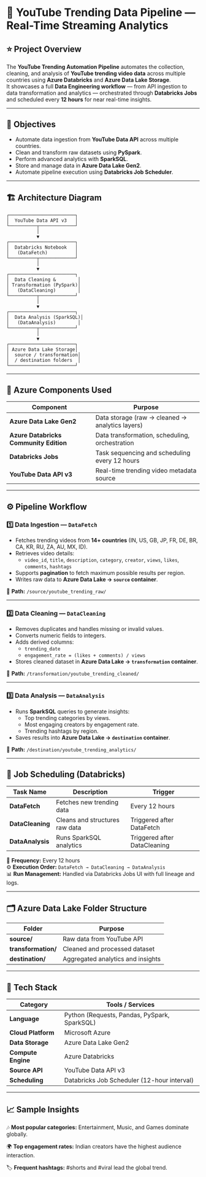 # 🎥 YouTube Trending Data Pipeline — Real-Time Streaming Analytics

## ⭐ Project Overview

The **YouTube Trending Automation Pipeline** automates the collection, cleaning, and analysis of **YouTube trending video data** across multiple countries using **Azure Databricks** and **Azure Data Lake Storage**.  
It showcases a full **Data Engineering workflow** — from API ingestion to data transformation and analytics — orchestrated through **Databricks Jobs** and scheduled every **12 hours** for near real-time insights.

---

## 🧠 Objectives

- Automate data ingestion from **YouTube Data API** across multiple countries.  
- Clean and transform raw datasets using **PySpark**.  
- Perform advanced analytics with **SparkSQL**.  
- Store and manage data in **Azure Data Lake Gen2**.  
- Automate pipeline execution using **Databricks Job Scheduler**.

---

## 🏗️ Architecture Diagram

    ┌────────────────────────┐
    │  YouTube Data API v3   │
    └──────────┬─────────────┘
               │
               ▼
    ┌────────────────────────┐
    │  Databricks Notebook   │
    │   (DataFetch)          │
    └──────────┬─────────────┘
               │
               ▼
    ┌────────────────────────┐
    │  Data Cleaning &        │
    │ Transformation (PySpark)│
    │   (DataCleaning)        │
    └──────────┬─────────────┘
               │
               ▼
    ┌────────────────────────┐
    │  Data Analysis (SparkSQL)│
    │   (DataAnalysis)        │
    └──────────┬─────────────┘
               │
               ▼
    ┌────────────────────────┐
    │ Azure Data Lake Storage│
    │  source / transformation│
    │  / destination folders  │
    └────────────────────────┘

---

## 🧩 Azure Components Used

| Component | Purpose |
|------------|----------|
| **Azure Data Lake Gen2** | Data storage (raw → cleaned → analytics layers) |
| **Azure Databricks Community Edition** | Data transformation, scheduling, orchestration |
| **Databricks Jobs** | Task sequencing and scheduling every 12 hours |
| **YouTube Data API v3** | Real-time trending video metadata source |

---

## ⚙️ Pipeline Workflow

### **1️⃣ Data Ingestion — `DataFetch`**
- Fetches trending videos from **14+ countries** (IN, US, GB, JP, FR, DE, BR, CA, KR, RU, ZA, AU, MX, ID).  
- Retrieves video details:
  - `video_id`, `title`, `description`, `category`, `creator`, `views`, `likes`, `comments`, `hashtags`
- Supports **pagination** to fetch maximum possible results per region.
- Writes raw data to **Azure Data Lake → `source` container**.

📂 **Path:** `/source/youtube_trending_raw/`

---

### **2️⃣ Data Cleaning — `DataCleaning`**
- Removes duplicates and handles missing or invalid values.  
- Converts numeric fields to integers.  
- Adds derived columns:
  - `trending_date`
  - `engagement_rate = (likes + comments) / views`
- Stores cleaned dataset in **Azure Data Lake → `transformation` container**.

📂 **Path:** `/transformation/youtube_trending_cleaned/`

---

### **3️⃣ Data Analysis — `DataAnalysis`**
- Runs **SparkSQL** queries to generate insights:
  - Top trending categories by views.
  - Most engaging creators by engagement rate.
  - Trending hashtags by region.
- Saves results into **Azure Data Lake → `destination` container**.

📂 **Path:** `/destination/youtube_trending_analytics/`

---

## 🔁 Job Scheduling (Databricks)

| Task Name | Description | Trigger |
|------------|--------------|----------|
| **DataFetch** | Fetches new trending data | Every 12 hours |
| **DataCleaning** | Cleans and structures raw data | Triggered after DataFetch |
| **DataAnalysis** | Runs SparkSQL analytics | Triggered after DataCleaning |

📅 **Frequency:** Every 12 hours  
⚙️ **Execution Order:** `DataFetch → DataCleaning → DataAnalysis`  
📊 **Run Management:** Handled via Databricks Jobs UI with full lineage and logs.

---

## 🗂️ Azure Data Lake Folder Structure

| Folder | Purpose |
|--------|----------|
| **source/** | Raw data from YouTube API |
| **transformation/** | Cleaned and processed dataset |
| **destination/** | Aggregated analytics and insights |


---

## 🧰 Tech Stack

| Category | Tools / Services |
|-----------|------------------|
| **Language** | Python (Requests, Pandas, PySpark, SparkSQL) |
| **Cloud Platform** | Microsoft Azure |
| **Data Storage** | Azure Data Lake Gen2 |
| **Compute Engine** | Azure Databricks |
| **Source API** | YouTube Data API v3 |
| **Scheduling** | Databricks Job Scheduler (12-hour interval) |

---

## 📈 Sample Insights

🎶 **Most popular categories:** Entertainment, Music, and Games dominate globally.

🌍 **Top engagement rates:** Indian creators have the highest audience interaction.

🏷️ **Frequent hashtags:** #shorts and #viral lead the global trend.
